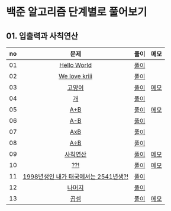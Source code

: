 # 백준 알고리즘 단계별로 풀어보기

## 01. 입출력과 사칙연산
| no | 문제 | 풀이 | 메모 |
|:--:|:--:|:--:|:--:|
| 01 | [Hello World](https://www.acmicpc.net/problem/2557) | [풀이](./01.%20입출력과%20사칙연산/01.%20Hello%20World/2557.js) |  |
| 02 | [We love kriii](https://www.acmicpc.net/problem/10718) | [풀이](./01.%20입출력과%20사칙연산/02.%20We%20love%20kriii/10718.js) |  |
| 03 | [고양이](https://www.acmicpc.net/problem/10171) | [풀이](./01.%20입출력과%20사칙연산/03.%20고양이/10171.js) | [메모](./01.%20입출력과%20사칙연산/03.%20고양이/memo.md) |
| 04 | [개](https://www.acmicpc.net/problem/10172) | [풀이](./01.%20입출력과%20사칙연산/04.%20개/10172.js) |  |
| 05 | [A+B](https://www.acmicpc.net/problem/1000) | [풀이](./01.%20입출력과%20사칙연산/05.%20A%2BB/1000.js) | [메모](./01.%20입출력과%20사칙연산/05.%20A%2BB/memo.md) |
| 06 | [A-B](https://www.acmicpc.net/problem/1001) | [풀이](./01.%20입출력과%20사칙연산/06.%20A-B/1001.js) |  |
| 07 | [AxB](https://www.acmicpc.net/problem/10998) | [풀이](./01.%20입출력과%20사칙연산/07.%20AxB/10998.js) |  |
| 08 | [A÷B](https://www.acmicpc.net/problem/1008) | [풀이](./01.%20입출력과%20사칙연산/08.%20A÷B/1008.js) |  |
| 09 | [사칙연산](https://www.acmicpc.net/problem/10869) | [풀이](./01.%20입출력과%20사칙연산/09.%20사칙연산/10869.js) | [메모](./01.%20입출력과%20사칙연산/09.%20사칙연산/memo.md) |
| 10 | [??!](https://www.acmicpc.net/problem/10926) | [풀이](./01.%20입출력과%20사칙연산/10.%20%3F%3F!/10926.js) | [메모](./01.%20입출력과%20사칙연산/10.%20%3F%3F!/memo.md) |
| 11 | [1998년생인 내가 태국에서는 2541년생?!](https://www.acmicpc.net/problem/18108) | [풀이](./01.%20입출력과%20사칙연산/11.%201998년생인%20내가%20태국에서는%202541년생%3F!/18108.js) |  |
| 12 | [나머지](https://www.acmicpc.net/problem/10430) | [풀이](./01.%20입출력과%20사칙연산/12.%20나머지/10430.js) |  |
| 13 | [곱셈](https://www.acmicpc.net/problem/2588) | [풀이](./01.%20입출력과%20사칙연산/13.%20곱셈/2588.js) | [메모](./01.%20입출력과%20사칙연산/13.%20곱셈/memo.md) |